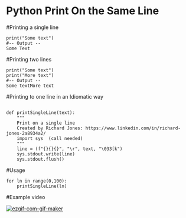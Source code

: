 # Python Print On the Same Line




#Printing a single line
```
print("Some text")
#-- Output --
Some Text
```

#Printing two lines
```
print("Some text")
print("More text")
#-- Output --
Some textMore text
```

#Printing to one line in an Idiomatic way
```

def printSingleLine(text):
	"""
	Print on a single line 
	Created by Richard Jones: https://www.linkedin.com/in/richard-jones-2a8934a2/
	import sys  (call needed)
	"""
	line = (f"{}{}{}", "\r", text, "\033[k")
	sys.stdout.write(line)
	sys.stdout.flush()
```

#Usage
```
for ln in range(0,100):
	printSingleLine(ln)
```
#Example video

<a href="https://imgbb.com/"><img src="https://i.ibb.co/xXnNMv5/ezgif-com-gif-maker.gif" alt="ezgif-com-gif-maker" border="0"></a>
